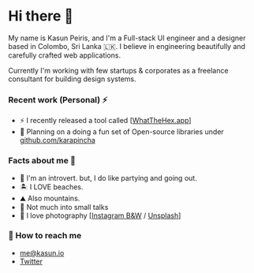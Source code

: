 # Hi there 👋

My name is Kasun Peiris, and I'm a Full-stack UI engineer and a designer based in Colombo, Sri Lanka 🇱🇰. I believe in engineering beautifully and carefully crafted web applications.

Currently I'm working with few startups & corporates as a freelance consultant for building design systems.

### Recent work (Personal) ⚡️

- ⚡ I recently released a tool called [[WhatTheHex.app](https://www.whatthehex.app)]
- 🤔 Planning on a doing a fun set of Open-source libraries under [github.com/karapincha](https://github.com/karapincha)

### Facts about me 💊

- 🌱 I'm an introvert. but, I do like partying and going out.
- 🏝 I LOVE beaches.
- ⛰ Also mountains.
- 🎤 Not much into small talks
- 📸 I love photography [[Instagram B&W](https://www.instagram.com/peiris__) / [Unsplash](https://unsplash.com/@peiris)]

### 📮 How to reach me

- [me@kasun.io](mailto:me@kasun.io)
- [Twitter](https://twitter.com/peiris__)
